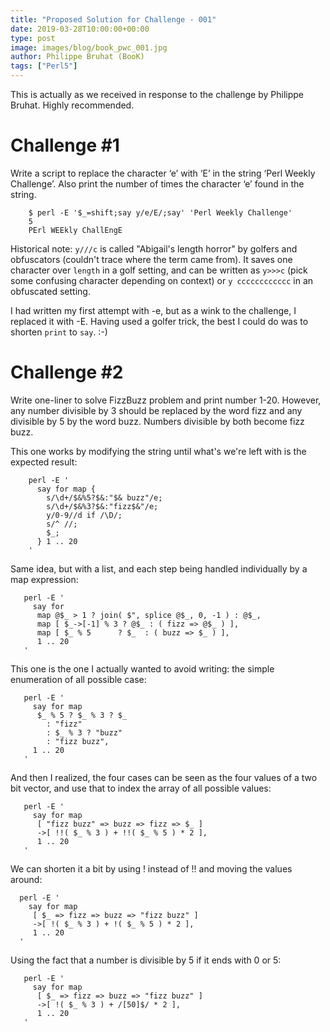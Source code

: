 ```yaml
---
title: "Proposed Solution for Challenge - 001"
date: 2019-03-28T10:00:00+00:00
type: post
image: images/blog/book_pwc_001.jpg
author: Philippe Bruhat (BooK)
tags: ["Perl5"]
---
```

This is actually as we received in response to the challenge by Philippe Bruhat. Highly recommended.

# Challenge #1

Write a script to replace the character ‘e’ with ‘E’ in the string ‘Perl Weekly Challenge’. Also print the number of times the character ‘e’ found in the string.

```
    $ perl -E '$_=shift;say y/e/E/;say' 'Perl Weekly Challenge'
    5
    PErl WEEkly ChallEngE
```

Historical note: `y///c` is called "Abigail's length horror" by golfers and obfuscators (couldn't trace where the term came from). It saves one character over `length` in a golf setting, and can be written as `y>>>c` (pick some confusing character depending on context) or `y cccccccccccc` in an obfuscated setting.

I had written my first attempt with -e, but as a wink to the challenge, I replaced it with -E. Having used a golfer trick, the best I could do was to shorten `print` to `say`. :-)

# Challenge #2

Write one-liner to solve FizzBuzz problem and print number 1-20. However, any number divisible by 3 should be replaced by the word fizz and any divisible by 5 by the word buzz. Numbers divisible by both become fizz buzz.

This one works by modifying the string until what's we're left with is the expected result:

```
    perl -E '
      say for map {
        s/\d+/$&%5?$&:"$& buzz"/e;
        s/\d+/$&%3?$&:"fizz$&"/e;
        y/0-9//d if /\D/;
        s/^ //;
        $_;
      } 1 .. 20
    '
```

Same idea, but with a list, and each step being handled individually by a map expression:

```
   perl -E '
     say for
      map @$_ > 1 ? join( $", splice @$_, 0, -1 ) : @$_,
      map [ $_->[-1] % 3 ? @$_ : ( fizz => @$_ ) ],
      map [ $_ % 5      ? $_  : ( buzz => $_ ) ],
      1 .. 20
   '
```

This one is the one I actually wanted to avoid writing: the simple enumeration of all possible case:

```
   perl -E '
     say for map
      $_ % 5 ? $_ % 3 ? $_
        : "fizz"
        : $_ % 3 ? "buzz"
        : "fizz buzz",
     1 .. 20
   '
```

And then I realized, the four cases can be seen as the four values of a two bit vector, and use that to index the array of all possible values:

```
   perl -E '
     say for map
      [ "fizz buzz" => buzz => fizz => $_ ]
      ->[ !!( $_ % 3 ) + !!( $_ % 5 ) * 2 ],
      1 .. 20
   '
```

We can shorten it a bit by using ! instead of !! and moving the values around:

```
  perl -E '
    say for map
     [ $_ => fizz => buzz => "fizz buzz" ]
     ->[ !( $_ % 3 ) + !( $_ % 5 ) * 2 ],
     1 .. 20
  '
```

Using the fact that a number is divisible by 5 if it ends with 0 or 5:

```
   perl -E '
     say for map
      [ $_ => fizz => buzz => "fizz buzz" ]
      ->[ !( $_ % 3 ) + /[50]$/ * 2 ],
      1 .. 20
   '
```
